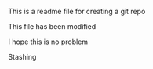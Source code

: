 This is a readme file for creating a git repo

This file has been modified

I hope this is no problem

Stashing


